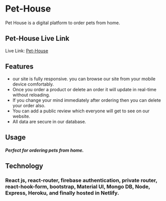 # Pet-House

Pet House is a digital platform to order pets from home.

## Pet-House Live Link
Live Link: [Pet-House](https://pet-house-3c821.web.app/)

## Features

* our site is fully responsive. you can browse our site from your mobile device comfortably.
* Once you order a product or delete an order it will update in real-time without reloading.
* If you change your mind immediately after ordering then you can delete your order also.
* You can add a public review which everyone will get to see on our website.
* All data are secure in our database.


## Usage
##### Perfect for ordering pets from home.

## Technology
### React js, react-router, firebase authentication, private router, react-hook-form, bootstrap, Material UI, Mongo DB, Node, Express, Heroku, and finally hosted in Netlify.

